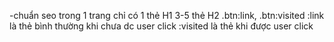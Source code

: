 -chuẩn seo trong 1 trang chỉ có 
1 thẻ H1
3-5 thẻ H2
.btn:link,
.btn:visited
:link là thẻ bình thường khi chưa dc user click
:visited là thẻ khi được user click